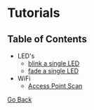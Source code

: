 # Tutorials

## Table of Contents

- LED's
  - [blink a single LED](./LED/single_led_blink.py)
  - [fade a single LED](./LED/single_led_fade.py)
- WiFi
  - [Access Point Scan](./WiFi/access_point_scan.py) 

[Go Back](https://github.com/Lupin3000/ESP)
